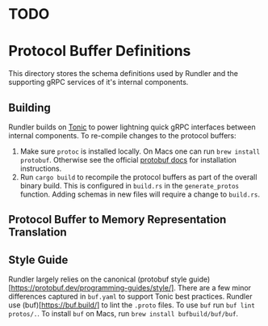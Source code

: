 # TODO

# Protocol Buffer Definitions

This directory stores the schema definitions used by Rundler and the supporting gRPC services of it's internal components.

## Building

Rundler builds on [Tonic](https://github.com/hyperium/tonic) to power lightning quick gRPC interfaces between internal components. To re-compile changes to the protocol buffers:

1. Make sure `protoc` is installed locally. On Macs one can run `brew install protobuf`. Otherwise see the official [protobuf docs](https://grpc.io/docs/protoc-installation/) for installation instructions.
2. Run `cargo build` to recompile the protocol buffers as part of the overall binary build. This is configured in `build.rs` in the `generate_protos` function. Adding schemas in new files will require a change to `build.rs`.

## Protocol Buffer to Memory Representation Translation

## Style Guide

Rundler largely relies on the canonical (protobuf style guide)[https://protobuf.dev/programming-guides/style/]. There are a few minor differences captured in `buf.yaml` to support Tonic best practices. Rundler use (buf)[https://buf.build/] to lint the `.proto` files. To use `buf` run `buf lint protos/.`. To install `buf` on Macs, run `brew install bufbuild/buf/buf`.
